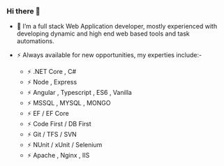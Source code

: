 ### Hi there 👋

- 🔭 I’m a full stack Web Application developer, mostly experienced with developing dynamic and high end web based tools and task automations.

- ⚡ Always available for new opportunities, my experties include:-
  -   ⚡ .NET Core , C#
  -   ⚡ Node , Express
  -   ⚡ Angular , Typescript , ES6 , Vanilla
  -   ⚡ MSSQL , MYSQL , MONGO
  -   ⚡ EF / EF Core
  -   ⚡ Code First / DB First
  -   ⚡ Git / TFS / SVN
  -   ⚡ NUnit / xUnit / Selenium
  -   ⚡ Apache , Nginx , IIS
